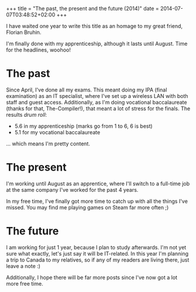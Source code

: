 +++
title = "The past, the present and the future (2014)"
date = 2014-07-07T03:48:52+02:00
+++

I have waited one year to write this title as an homage to my great friend, Florian Bruhin.

I'm finally done with my apprenticeship, although it lasts until August. Time for the headlines, woohoo!
# The past
Since April, I've done all my exams. This meant doing my IPA (final examination) as an IT specialist, where I've set up a wireless LAN with both staff and guest access. Additionally, as I'm doing vocational baccalaureate (thanks for that, The-Compiler!), that meant a lot of stress for the finals. The results *drum roll*:

* 5.6 in my apprenticeship (marks go from 1 to 6, 6 is best)
* 5.1 for my vocational baccalaureate

... which means I'm pretty content.
# The present
I'm working until August as an apprentice, where I'll switch to a full-time job at the same company I've worked for the past 4 years.

In my free time, I've finally got more time to catch up with all the things I've missed. You may find me playing games on Steam far more often ;)
# The future
I am working for just 1 year, because I plan to study afterwards. I'm not yet sure what exactly, let's just say it will be IT-related. In this year I'm planning a trip to Canada to my relatives, so if any of my readers are living there, just leave a note :)

Additionally, I hope there will be far more posts since I've now got a lot more free time.